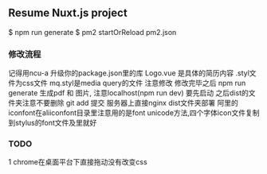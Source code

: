 ## Resume Nuxt.js project

$ npm run generate
$ pm2 startOrReload pm2.json

### 修改流程
记得用ncu-a 升级你的package.json里的库
Logo.vue 是具体的简历内容
.styl文件为css文件 mq.styl是media query的文件 注意修改
修改完毕之后 npm run generate 生成pdf 和 图片, 注意localhost(npm run dev) 要先启动
之后dist的文件夹注意不要删除 git add 提交
服务器上直接nginx dist文件夹部署
阿里的iconfont在aliiconfont目录里注意用的是font unicode方法,四个字体icon文件复制到stylus的font文件及里就好
### TODO
1 chrome在桌面平台下直接拖动没有改变css
